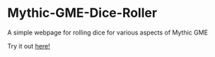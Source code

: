 # Mythic-GME-Dice-Roller
A simple webpage for rolling dice for various aspects of Mythic GME

Try it out [here!](https://girambquamb.github.io/Mythic-GME-Dice-Roller/)

